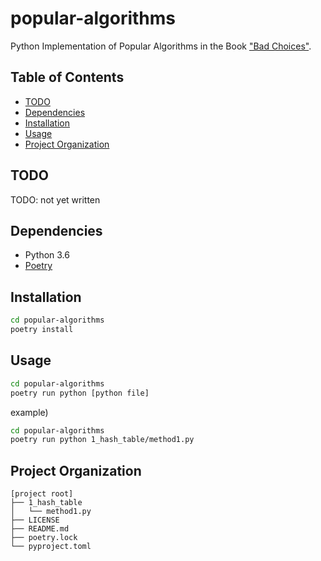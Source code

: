 # popular-algorithms <!-- omit in toc -->

Python Implementation of Popular Algorithms in the Book ["Bad Choices"](https://www.amazon.com/Bad-Choices-Algorithms-Smarter-Happier-ebook/dp/B01LY7SQI8/).

## Table of Contents <!-- omit in toc -->

- [TODO](#todo)
- [Dependencies](#dependencies)
- [Installation](#installation)
- [Usage](#usage)
- [Project Organization](#project-organization)

## TODO

TODO: not yet written

## Dependencies

- Python 3.6
- [Poetry](https://github.com/sdispater/poetry)

## Installation

```bash
cd popular-algorithms
poetry install
```

## Usage

```bash
cd popular-algorithms
poetry run python [python file]
```

example)

```bash
cd popular-algorithms
poetry run python 1_hash_table/method1.py
```

## Project Organization

```text
[project root]
├── 1_hash_table
│   └── method1.py
├── LICENSE
├── README.md
├── poetry.lock
└── pyproject.toml
```